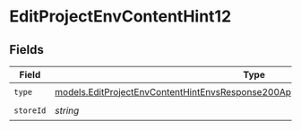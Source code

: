 # EditProjectEnvContentHint12


## Fields

| Field                                                                                                                                                                        | Type                                                                                                                                                                         | Required                                                                                                                                                                     | Description                                                                                                                                                                  |
| ---------------------------------------------------------------------------------------------------------------------------------------------------------------------------- | ---------------------------------------------------------------------------------------------------------------------------------------------------------------------------- | ---------------------------------------------------------------------------------------------------------------------------------------------------------------------------- | ---------------------------------------------------------------------------------------------------------------------------------------------------------------------------- |
| `type`                                                                                                                                                                       | [models.EditProjectEnvContentHintEnvsResponse200ApplicationJSONResponseBody112Type](../models/editprojectenvcontenthintenvsresponse200applicationjsonresponsebody112type.md) | :heavy_check_mark:                                                                                                                                                           | N/A                                                                                                                                                                          |
| `storeId`                                                                                                                                                                    | *string*                                                                                                                                                                     | :heavy_check_mark:                                                                                                                                                           | N/A                                                                                                                                                                          |